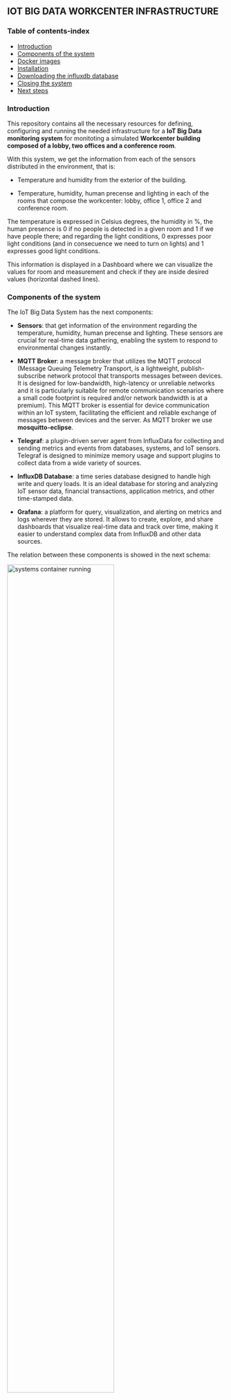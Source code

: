 
## IOT BIG DATA WORKCENTER INFRASTRUCTURE

### Table of contents-index

- [Introduction](#intro)
- [Components of the system](#components)
- [Docker images](#docker)
- [Installation](#installation)
- [Downloading the influxdb database](#downloading_database)
- [Closing the system](#closing)
- [Next steps](#next-steps)


### Introduction <a name='intro'></a>

This repository contains all the necessary resources for defining, configuring and running the needed infrastructure for a **IoT Big Data monitoring system** for monitoting a simulated **Workcenter building composed of a lobby, two offices and a conference room**.

With this system, we get the information from each of the sensors distributed in the environment, that is:

- Temperature and humidity from the exterior of the building.

- Temperature, humidity, human precense and lighting in each of the rooms that compose the workcenter: lobby, office 1, office 2 and conference room.

The temperature is expressed in Celsius degrees, the humidity in %, the human presence is 0 if no people is detected in a given room and 1 if we have people there; and regarding the light conditions, 0 expresses poor light conditions (and in consecuence we need to turn on lights) and 1 expresses good light conditions.

This information is displayed in a Dashboard where we can visualize the values for room and measurement and check if they are inside desired values (horizontal dashed lines).


### Components of the system <a name='components'></a>

The IoT Big Data System has the next components:

- **Sensors**: that get information of the environment regarding the temperature, humidity, human precense and lighting. These sensors are crucial for real-time data gathering, enabling the system to respond to environmental changes instantly.

- **MQTT Broker**:  a message broker that utilizes the MQTT protocol (Message Queuing Telemetry Transport, is a lightweight, publish-subscribe network protocol that transports messages between devices. It is designed for low-bandwidth, high-latency or unreliable networks and it is particularly suitable for remote communication scenarios where a small code footprint is required and/or network bandwidth is at a premium). This MQTT broker is essential for device communication within an IoT system, facilitating the efficient and reliable exchange of messages between devices and the server. As MQTT broker we use **mosquitto-eclipse**.

- **Telegraf**: a plugin-driven server agent from InfluxData for collecting and sending metrics and events from databases, systems, and IoT sensors. Telegraf is designed to minimize memory usage and support plugins to collect data from a wide variety of sources.

- **InfluxDB Database**: a time series database designed to handle high write and query loads. It is an ideal database for storing and analyzing IoT sensor data, financial transactions, application metrics, and other time-stamped data.

- **Grafana**: a platform for query, visualization, and alerting on metrics and logs wherever they are stored. It allows to create, explore, and share dashboards that visualize real-time data and track over time, making it easier to understand complex data from InfluxDB and other data sources.


The relation between these components is showed in the next schema:

<img src="images/.png" alt="systems container running" width="70%">


### Docker images and code<a name='docker'></a>

For simulating the data from the sensors we use the **publisher.py** code file that generates this data:

- **Outside Temperature**: The script calculates the temperature for the **outside** environment based on the time of day, mimicking the natural variation in temperature as the day progresses. For instance, during what might be typical daytime hours (10 AM to 7 PM), it selects a random temperature between 10°C and 15°C, representing a milder climate. As evening sets in (7 PM to midnight), the temperature drops to a range between 7°C and 10°C, and for the late night to early morning hours (midnight to 10 AM), it generates a temperature between 5°C and 8°C, simulating the cooler part of the day.

- **Outside Humidity**: For humidity outdoors, the script uses a random value between 60% and 80%.

- **Indoor Temperature and Humidity**: Indoors, the temperature and humidity levels are more controlled and less subject to the wide fluctuations seen outdoors, bacause of the use of climate control systems. These variables are computed with:

    - In general indoor spaces like the **lobby**, it simulates a comfortable temperature range between 18°C and 21°C with humidity levels between 55% and 70%.

    - In office spaces like **office1** and **office2**, it chooses a temperature between 19°C and 22°C and humidity from 45% to 60%, reflecting typical conditions maintained in office environments.

    - For the **conference_room**, the presence of people influences the environment due to body heat and respiration. Therefore, when the script simulates the presence of people (presence == 1), it selects higher temperature and humidity ranges (22°C to 25°C and 55% to 75%, respectively). If no one is present, it opts for a cooler and drier environment (18°C to 20°C and 45% to 60% humidity).

This data is continuosly published in an infinite loop at regular intervals of 15 seconds, in a JSON object message containing the room identifier, and the current values for temperature, humidity, light, and presence. The simulated sensor data is sent to a specific **MQTT topic** that corresponds to each room, using a topic structure like **office/room_name**.

For the rest of components we have used [Docker](https://www.docker.com/) images available in [Docker Hub](https://hub.docker.com/), as they are Open Source resources:

- [Eclipse Mosquitto](https://mosquitto.org/), in this [eclipse-mosquitto docker image](https://hub.docker.com/_/eclipse-mosquitto)

- [Telegraf](https://www.influxdata.com/time-series-platform/telegraf/), in this [telegraf docker image](https://hub.docker.com/_/telegraf)

- [InfluxDB](https://www.influxdata.com/), in this [influxdb database docker image](https://hub.docker.com/_/influxdb)

- [Grafana](https://grafana.com/), in this [grafana docker image](https://hub.docker.com/r/grafana/grafana)


We also use the **consumer.py** code file as a data listener within our IoT ecosystem, that it continuously monitors messages received in the MQTT broker from various sensors in different rooms. It is used for checking that all messages from the publisher are passing through the broker.


### Installation and system running <a name='installation'></a>

First, we need to clone this repository in our local machine:

```
git clone https://github.com/PachiCartelle/iot_bigdata_infrastructure.git
```

The code downloaded contains the folder **infra-iot**, so we cd inside it

```
$ cd infra-iot
```

Then, there we have the **grafana-data** and **influxdb-data** folders.

For Grafana working fine, we need to run this code, to have permissions:

```
$ sudo chown -R 472:472 grafana-data

$ sudo chmod -R 775 grafana-data
```

Then, we need to run the mosquitto, telegraf, influxdb and grafana Docker containers, using our **docker-compose.yml** file:

```
$ sudo docker-compose up -d
```

, and we obtain one container running for each one of the elements of our system: mosquitto, telegraf, influxdb and grafana:

<img src="images/containers.png" alt="systems container running" width="70%">


After that, we need to get the **influxdb token**, so we enter in our browser [http://localhost:8086/](http://localhost:8086/)

,and enter our data:

username: YOUR INFLUXDB USERNAME

password: YOUR INFLUXDB PASSWORD

organization: YOUR ORGANIZATION NAME

bucket_name: YOUR BUCKET NAME NAME

, after that, **influxdb** give us our **token**, that we enter in **telegraf.conf** file:

```
[agent]
  interval = "10s"
  round_interval = true
  metric_batch_size = 1000
  metric_buffer_limit = 10000
  collection_jitter = "0s"
  flush_interval = "10s"
  flush_jitter = "0s"
  precision = ""
  debug = false
  quiet = false
  logfile = ""
  hostname = ""
  omit_hostname = false

[[outputs.influxdb_v2]] 
  urls = ["http://influxdb:8086"]
  token = "YOUR INFLUXDB TOKEN"
  organization = "YOUR ORGANIZATION NAME"
  bucket = "YOUR BUCKET NAME"

[[outputs.file]]
  files = ["stdout", "/tmp/metrics.out"]

[[inputs.mqtt_consumer]]
  servers = ["tcp://mosquitto:1883"]
  topics = [
    "office/#"
  ]
  data_format = "json"

```

, and then we restart **telegraf**:

```
$ sudo docker-compose restart telegraf
```

, once we have all the infrastructure ready, we need to create the data from the sensors (simulate the data from the sensors) on another terminal screen:

```
$ python multiple_publisher.py
```

, and we can check that it is passed to the broker, reading the messages of the broker on another terminal screen with:

```
$ python consumer.py
```

Finally, after all that, we go to **grafana main page** in [http://localhost:3000/](http://localhost:3000/)

admin

admin

In **grafana** first task is adding **influxdb** as datasourse, so we need to go to **Connections > Data Sources > Add data source > influxdb**, and configure influxdb settings inside grafana:

Name: influxdb

Query language: Flux

HTTP URL: http://influxdb:8086

Basic Auth Details User: admin

Basic Auth Details Password: admin

InfluxDB Details Organization: YOUR ORGANIZATION NAME

InfluxDB Details Token: YOUR INFLUXDB TOKEN

InfluxDB Details Default Bucket: YOUR BUCKET NAME

<img src="images/screenshot_grafana_configure_datasource_influxdb.png" alt="InfluxDB configuration in Grafana" width="100%">

, and click **Save & Test** button.

If we have confirmation like this:

<img src="images/screenshot_confirmation_grafana.png" alt="Confirmation of InfluxDB connection with Grafana" width="100%">

, interaction between **influxdb** and **grafana** is configured and we can visualize the **streamed sensor data in grafana**.

For this we need to configure a **grafana Dashboard** or import one already defined.

For this example, we are going to use a previous configured Dashboard, so in the grafana left menu, we choose Dashboards and in the upper menu click on:

**+ > Import Dashboard**

, and upload the **dashboard_workcenter.json** file from our repository.

The final **output of the Dashboard** is:

<img src="images/grafana_dashboard.png" alt="Workcenter Grafana Dashboard" width="100%">


### Downloading the influx database <a name='downloading_database'></a>

For downloading the influxdb database from the influxdb running container, we need to enter in influxdb container:

```
$ sudo docker exec -it infra_iot-influxdb-1 /bin/bash
```

, then we have to export the database to a csv file with the command:


```
# influx query 'from(bucket: "YOUR BUCKET NAME") |> range(start: -7d) |> filter(fn: (r) => r._measurement == "mqtt_consumer" and (r._field == "temperature" or r._field == "humidity" or r._field == "presence" or r._field == "light"))' --org "YOUR ORG NAME" --token "YOUR INGLUXDB TOKEN" --raw > influxdb_data.csv
```

, then exit the container

```
# exit
```

, and copy the **influxdb_data.csv** file in local

```
$ sudo docker cp INFLUXDB_ID_CONTAINER:/influxdb_data.csv .
```

, we can visualize some rows of the database:

<img src="images/influxdb_csv_database.png" alt="influxdb database" width="100%">


### Closing the system <a name='closing'></a>

In case we want to close the system and delete all containers, we should type in terminal:

```
$ sudo docker-compose down
```

### Next steps <a name='next_steps'></a>

The system described uses data from simulated sensors generated with the **publisher.py** file.

The next obvious step is using real data from real sensors inside this system, that could be:

- A data stream obtained from internet sources.

- Data generated from real sensors, like this ESP32 prototype built for the **IoT course**, that mesasures temperature, humidity, human presence and lighting:

<img src="images/iot_sensor_prototype.png" alt="IoT sensor prototype" width="80%">

<img src="images/iot_sensor_running.png" alt="IoT sensor prototype running" width="80%">

Next steps are applying this system to another **Digital Twins** domains with different data and exploring all the representation and displaying possibilities of Grafana.

